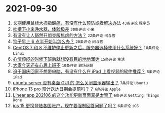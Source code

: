 # 2021-09-30

1. [长期使用鼠标大拇指酸痛，有没有什么预防或者解决办法](https://www.v2ex.com/t/805297) `43条评论` `程序员`
1. [吐槽下小米净水器，体验极差](https://www.v2ex.com/t/805299) `30条评论` `小米`
1. [有没有让人豁然开朗克服焦虑的方法？](https://www.v2ex.com/t/805311) `22条评论` `问与答`
1. [狗子早上 6 点半开始叫怎么办？](https://www.v2ex.com/t/805305) `20条评论` `问与答`
1. [CentOS 7 和 8 不维护停止更新之后，服务器选择使用什么系统好？](https://www.v2ex.com/t/805300) `18条评论` `Linux`
1. [心情烦闷的时候下班后就想没有目的地地溜达](https://www.v2ex.com/t/805301) `15条评论` `生活`
1. [大家今天还有心思上班不](https://www.v2ex.com/t/805324) `10条评论` `职场话题`
1. [迫于国庆回家不想带电脑，有没有什么在 iPad 上看视频的软件推荐？](https://www.v2ex.com/t/805306) `8条评论` `iPad`
1. [ubuntu server 没有桌面 GUI 的 怎么关闭显示器输出？](https://www.v2ex.com/t/805325) `7条评论` `Ubuntu`
1. [iPhone 13 pro 预计送达日期会提前吗？？](https://www.v2ex.com/t/805323) `6条评论` `Apple`
1. [Linear.app 202106 的这个功能更新页面真是太赞了](https://www.v2ex.com/t/805298) `6条评论` `Getting Things Done`
1. [ios 15 更换登陆各国账户，现在要强制回答问题了吗？](https://www.v2ex.com/t/805294) `6条评论` `iOS`
